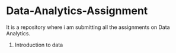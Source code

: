 # Data-Analytics-Assignment
It is a repository where i am submitting all the assignments on Data Analytics.
1. Introduction to data
